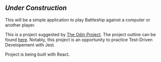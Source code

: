 <i><h2>Under Construction</h2></i>
  
  <div>
  This will be a simple application to play Battleship against a computer or another player. 
  
  This is a project suggested by <a href='https://www.theodinproject.com/'>The Odin Project</a>. The project outline can be found <a href='https://www.theodinproject.com/courses/javascript/lessons/battleship'>here</a>. Notably, this project is an opportunity to practice Test-Driven Developement with Jest.
  
  Project is being built with React. 
  </div>
